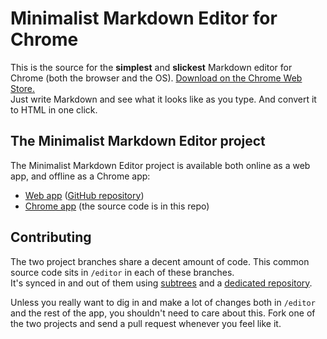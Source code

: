 # Minimalist Markdown Editor for Chrome

This is the source for the **simplest** and **slickest** Markdown editor for Chrome (both the browser and the OS). [Download on the Chrome Web Store.](https://chrome.google.com/webstore/detail/minimalist-markdown-edito/pghodfjepegmciihfhdipmimghiakcjf)  
Just write Markdown and see what it looks like as you type. And convert it to HTML in one click.

## The Minimalist Markdown Editor project

The Minimalist Markdown Editor project is available both online as a web app, and offline as a Chrome app:

- [Web app](http://markdown.pioul.fr) ([GitHub repository](https://github.com/pioul/Minimalist-Online-Markdown-Editor))
- [Chrome app](https://chrome.google.com/webstore/detail/minimalist-markdown-edito/pghodfjepegmciihfhdipmimghiakcjf) (the source code is in this repo)

## Contributing

The two project branches share a decent amount of code. This common source code sits in `/editor` in each of these branches.  
It's synced in and out of them using [subtrees](https://github.com/apenwarr/git-subtree/blob/master/git-subtree.txt) and a [dedicated repository](https://github.com/pioul/MME-shared).

Unless you really want to dig in and make a lot of changes both in `/editor` and the rest of the app, you shouldn't need to care about this. Fork one of the two projects and send a pull request whenever you feel like it.

